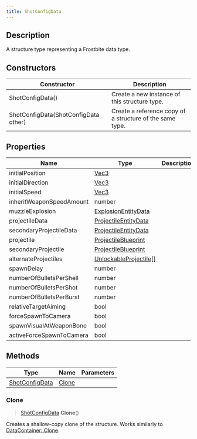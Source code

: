 ```yaml
---
title: ShotConfigData
---
```

## Description

A structure type representing a Frostbite data type.

## Constructors

| Constructor                          | Description                                              |
| ------------------------------------ | -------------------------------------------------------- |
| ShotConfigData()                     | Create a new instance of this structure type.            |
| ShotConfigData(ShotConfigData other) | Create a reference copy of a structure of the same type. |

## Properties

| Name                     | Type                                             | Description |
| ------------------------ | ------------------------------------------------ | ----------- |
| initialPosition          | [Vec3](/vext/ref/shared/class/Vec3)                |             |
| initialDirection         | [Vec3](/vext/ref/shared/class/Vec3)                |             |
| initialSpeed             | [Vec3](/vext/ref/shared/class/Vec3)                |             |
| inheritWeaponSpeedAmount | number                                           |             |
| muzzleExplosion          | [ExplosionEntityData](ExplosionEntityData)       |             |
| projectileData           | [ProjectileEntityData](ProjectileEntityData)     |             |
| secondaryProjectileData  | [ProjectileEntityData](ProjectileEntityData)     |             |
| projectile               | [ProjectileBlueprint](ProjectileBlueprint)       |             |
| secondaryProjectile      | [ProjectileBlueprint](ProjectileBlueprint)       |             |
| alternateProjectiles     | [UnlockableProjectile](UnlockableProjectile)\[\] |             |
| spawnDelay               | number                                           |             |
| numberOfBulletsPerShell  | number                                           |             |
| numberOfBulletsPerShot   | number                                           |             |
| numberOfBulletsPerBurst  | number                                           |             |
| relativeTargetAiming     | bool                                             |             |
| forceSpawnToCamera       | bool                                             |             |
| spawnVisualAtWeaponBone  | bool                                             |             |
| activeForceSpawnToCamera | bool                                             |             |

## Methods

| Type                             | Name            | Parameters |
| -------------------------------- | --------------- | ---------- |
| [ShotConfigData](ShotConfigData) | [Clone](#clone) |            |

### Clone

> [ShotConfigData](ShotConfigData) **Clone**()

Creates a shallow-copy clone of the structure. Works similarly to [DataContainer::Clone](/vext/ref/shared/class/datacontainer#clone).
